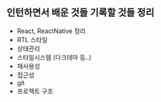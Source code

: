 ## 인턴하면서 배운 것들 기록할 것들 정리

- React, ReactNative 정리
- RTL 스타일
- 상태관리
- 스타일시스템 (다크테마 등..)
- 재사용성
- 접근성
- git
- 프로젝트 구조
